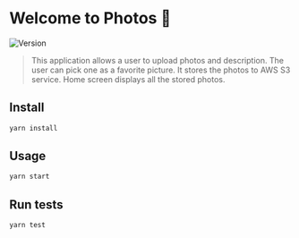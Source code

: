# Welcome to Photos 👋
![Version](https://img.shields.io/badge/version-1.0.0-blue.svg?cacheSeconds=2592000)

> This application allows a user to upload photos and description. The user can pick one as a favorite picture. It stores the photos to AWS S3 service. Home screen displays all the stored photos.

## Install

```sh
yarn install 
```

## Usage

```sh
yarn start
```

## Run tests

```sh
yarn test 
```
